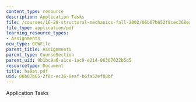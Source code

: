 ```yaml
---
content_type: resource
description: Application Tasks
file: /courses/16-20-structural-mechanics-fall-2002/06b07b652f8cec368eafb6fa52ef88bf_ha8at.pdf
file_type: application/pdf
learning_resource_types:
- Assignments
ocw_type: OCWFile
parent_title: Assignments
parent_type: CourseSection
parent_uid: 9b1bc9a6-a1ce-1ac9-e214-06367022b5d5
resourcetype: Document
title: ha8at.pdf
uid: 06b07b65-2f8c-ec36-8eaf-b6fa52ef88bf
---
```

Application Tasks

